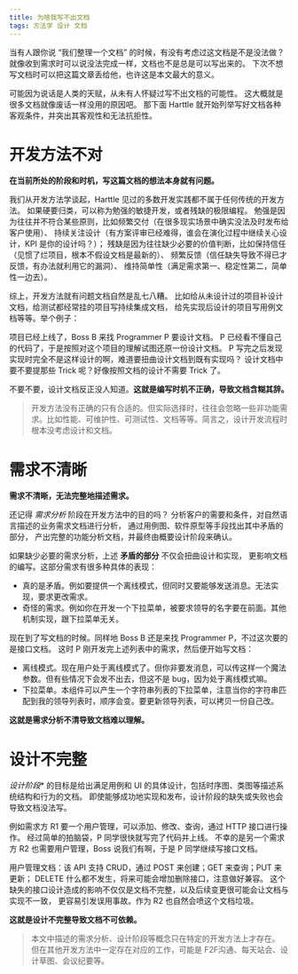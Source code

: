 ```yaml
---
title: 为啥我写不出文档
tags: 方法学 设计 文档
---
```


当有人跟你说 “我们整理一个文档” 的时候，有没有考虑过这文档是不是没法做？
就像收到需求时可以说没法完成一样，文档也不是总是可以写出来的。
下次不想写文档时可以把这篇文章丢给他，也许这是本文最大的意义。

可能因为说话是人类的天赋，从未有人怀疑过写不出文档的可能性。
这大概就是很多文档就像废话一样没用的原因吧。
那下面 Harttle 就开始列举写好文档各种客观条件，并突出其客观性和无法抗拒性。

<!--more-->

# 开发方法不对

**在当前所处的阶段和时机，写这篇文档的想法本身就有问题。**

我们从开发方法学谈起，Harttle 见过的多数开发实践都不属于任何传统的开发方法。
如果硬要归类，可以称为勉强的敏捷开发，或者残缺的极限编程。
勉强是因为往往并不符合某些原则，比如频繁交付（在很多现实场景中确实没法及时发布给客户使用）、
持续关注设计（有方案评审已经难得，谁会在演化过程中继续关心设计，KPI 是你的设计吗？）；
残缺是因为往往缺少必要的价值判断，比如保持信任（见惯了烂项目，根本不假设文档是最新的）、
频繁反馈（信任缺失导致不得已才反馈，有办法就利用它的漏洞）、
维持简单性（满足需求第一、稳定性第二，简单性一边去）。

综上，开发方法就有问题文档自然是乱七八糟。
比如给从未设计过的项目补设计文档，给测试都经常挂的项目写持续集成文档，
给先实现后设计的项目写用例文档等等。举个例子：

项目已经上线了，Boss B 来找 Programmer P 要设计文档。
P 已经看不懂自己的代码了，于是按照对这个项目的理解试图还原一份设计文档。
P 写完之后发现实现时完全不是这样设计的啊，难道要扭曲设计文档到既有实现吗？
设计文档中要不要提那些 Trick 呢？好像按照文档的设计不需要 Trick 了。

不要不要，设计文档反正没人知道。**这就是编写时机不正确，导致文档含糊其辞。**

> 开发方法没有正确的只有合适的。但实际选择时，往往会忽略一些非功能需求。比如性能、可维护性、可测试性、文档等等。简言之，设计开发流程时根本没考虑设计和文档。

# 需求不清晰

**需求不清晰，无法完整地描述需求。**

还记得 *需求分析* 阶段在开发方法中的目的吗？
分析客户的需要和条件，对自然语言描述的业务需求文档进行分析，
通过用例图、软件原型等手段找出其中矛盾的部分，
产出完整的功能分析文档，并最终由概要设计阶段来确认。

如果缺少必要的需求分析，上述 **矛盾的部分** 不仅会扭曲设计和实现，
更影响文档的编写。这部分需求有很多种具体的表现：

* 真的是矛盾。例如要提供一个离线模式，但同时又要能够发送消息。无法实现，要求更改需求。
* 奇怪的需求。例如你在开发一个下拉菜单，被要求领导的名字要在前面。其他机制实现，跟下拉菜单无关。

现在到了写文档的时候。同样地 Boss B 还是来找 Programmer P，不过这次要的是接口文档。
这时 P 刚开发完上述列表中的需求，然后便开始写文档：

* 离线模式。现在用户处于离线模式了。但你非要发消息，可以传这样一个魔法参数。但有些情况下会发不出去，但这不是 bug，因为处于离线模式嘛。
* 下拉菜单。本组件可以产生一个字符串列表的下拉菜单，注意当你的字符串匹配到我的领导列表时，顺序会变。要更新领导列表，可以拷贝一份自己改。

**这就是需求分析不清导致文档难以理解。**

# 设计不完整

*设计阶段** 的目标是给出满足用例和 UI 的具体设计，包括时序图、类图等描述系统结构和行为的文档。
即使能够成功地实现和发布，设计阶段的缺失或失败也会导致文档没法写。

例如需求方 R1 要一个用户管理，可以添加、修改、查询，通过 HTTP 接口进行操作。
经过简单的拍脑袋，P 同学很快就写完了代码并上线。
不幸的是另一个需求方 R2 也需要用户管理，Boss 说我们有啊，于是 P 同学继续写接口文档。

用户管理文档：该 API 支持 CRUD，通过 POST 来创建；GET 来查询；PUT 来更新；
DELETE 什么都不发生，将来可能会增加删除接口，注意做好兼容。
这个缺失的接口设计造成的影响不仅仅是文档不完整，以及后续变更很可能会让文档与实现不一致，
更容易引发误用事故。作为 R2 也自然会喷这个文档垃圾。

**这就是设计不完整导致文档不可依赖。**

> 本文中描述的需求分析、设计阶段等概念只在特定的开发方法上才存在。
> 但在其他开发方法中一定存在对应的工作，可能是 F2F沟通、每天站会、设计草图、会议纪要等。
